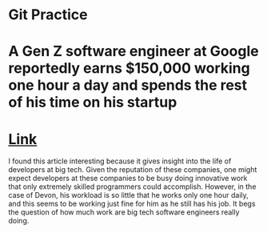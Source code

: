 # Git Practice

# A Gen Z software engineer at Google reportedly earns $150,000 working one hour a day and spends the rest of his time on his startup

# [Link](https://finance.yahoo.com/news/gen-z-software-engineer-google-182409260.html?guccounter=1)

<p>
I found this article interesting because it gives insight into the life of developers at big tech. Given the reputation of these companies, one might expect developers at these companies to be busy doing innovative work that only extremely skilled programmers could accomplish. However, in the case of Devon, his workload is so little that he works only one hour daily, and this seems to be working just fine for him as he still has his job. It begs the question of how much work are big tech software engineers really doing.
</p>
